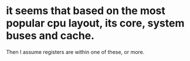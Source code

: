 # it seems that based on the most popular cpu layout, its core, system buses and cache. 

Then I assume registers are within one of these, or more.